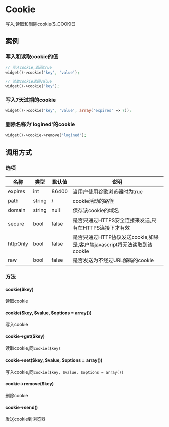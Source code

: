 Cookie
======

写入,读取和删除cookie($_COOKIE)

案例
----

### 写入和读取cookie的值
```php
// 写入cookie,返回true
widget()->cookie('key', 'value');

// 读取cookie返回value
widget()->cookie('key');
```

### 写入7天过期的cookie
```php
widget()->cookie('key', 'value', array('expires' => 7));
```

### 删除名称为'logined'的cookie
```php
widget()->cookie->remove('logined');
```

调用方式
-------

### 选项

| 名称      | 类型      | 默认值    | 说明                                                                      |
|-----------|-----------|-----------|---------------------------------------------------------------------------|
| expires   | int       | 86400     | 当用户使用谷歌浏览器时为true                                              |
| path      | string    | /         | cookie活动的路径                                                          |
| domain    | string    | null      | 保存该cookie的域名                                                        |
| secure    | bool      | false     | 是否只通过HTTPS安全连接来发送,只有在HTTPS连接下才有效                     |
| httpOnly  | bool      | false     | 是否只通过HTTP协议发送cookie,如果是,客户端javascript将无法读取到该cookie  |
| raw       | bool      | false     | 是否发送为不经过URL解码的cookie                                           |

### 方法

#### cookie($key)
读取cookie

#### cookie($key, $value, $options = array())
写入cookie

#### cookie->get($key)
读取cookie,同`cookie($key)`

#### cookie->set($key, $value, $options = array())
写入cookie,同`cookie($key, $value, $options = array())`

#### cookie->remove($key)
删除cookie

#### cookie->send()
发送cookie到浏览器
